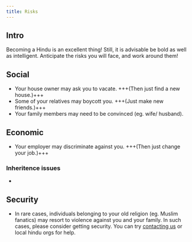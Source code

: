 ```yaml
---
title: Risks
---
```


## Intro
Becoming a Hindu is an excellent thing! Still, it is advisable be bold as well as intelligent. Anticipate the risks you will face, and work around them!

## Social
- Your house owner may ask you to vacate. +++(Then just find a new house.)+++
- Some of your relatives may boycott you. +++(Just make new friends.)+++
- Your family members may need to be convinced (eg. wife/ husband).

## Economic
- Your employer may discriminate against you. +++(Then just change your job.)+++

### Inheritence issues
-

## Security
- In rare cases, individuals belonging to your old religion (eg. Muslim fanatics) may resort to violence against you and your family. In such cases, please consider getting security. You can try [contacting us](../../contact/) or local hindu orgs for help.